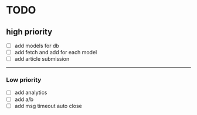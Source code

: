 # TODO

## high priority

- [ ] add models for db
- [ ] add fetch and add for each model
- [ ] add article submission

---

### Low priority

- [ ] add analytics
- [ ] add a/b
- [ ] add msg timeout auto close

